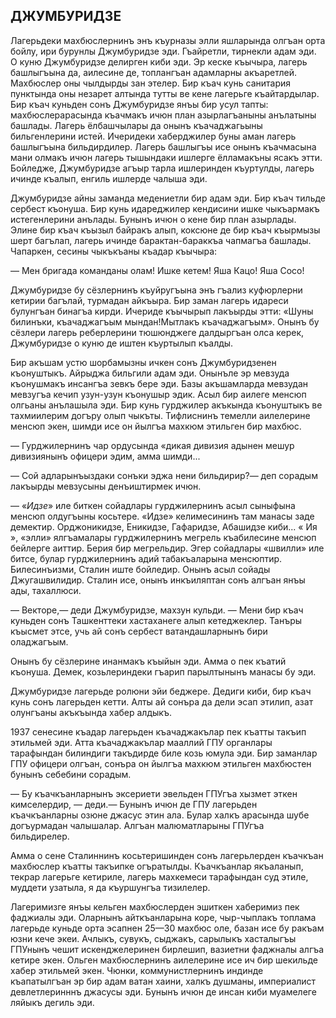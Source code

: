 ## ДЖУМБУРИДЗЕ

Лагерьдеки махбюслернинъ энъ къурназы элли яшларында олгъан орта бойлу, ири бурунлы Джумбуридзе эди.
Гъайретли, тирнекли адам эди.
О куню Джумбуридзе делирген киби эди.
Эр кеске къычыра, лагерь башлыгъына да, аилесине де, топлангъан адамларны акъаретлей.
Махбюслер оны чылдырды зан этелер.
Бир къач кунь санитария пунктында оны незарет алтында тутты ве кене лагерьге къайтардылар.
Бир къач куньден сонъ Джумбуридзе янъы бир усул тапты: махбюслерарасында къачмакъ ичюн план азырлагъаныны анълатыны башлады.
Лагерь ёлбашчылары да онынъ къачаджагьыны бильгенлерини истей.
Ичеридеки хаберджилер буны аман лагерь башлыгъына бильдирдилер.
Лагерь башлыгъы исе онынъ къачмасына мани олмакъ ичюн лагерь тышындаки ишлерге ёлламакъны ясакъ этти.
Бойледже, Джумбуридзе агъыр тарла ишлеринден къуртулды, лагерь ичинде къалып, енгиль ишлерде чалыша эди.

Джумбуридзе айны заманда медениетли бир адам эди.
Бир къач тильде сербест къонуша.
Бир кунь идареджилер кендисини ишке чыкъармакъ истегенлерини анълады.
Бунынъ ичюн о кене бир план азырлады.
Элине бир къач къызыл байракъ алып, коксюне де бир къач къырмызы шерт багълап, лагерь ичинде барактан-бараккъа чапмагъа башлады.
Чапаркен, сесины чыкъкъаны къадар къычыра:


— Мен бригада команданы олам!
Ишке кетем!
Яша Кацо!
Яша Сосо!

Джумбуридзе бу сёзлернинъ къуйругъына энъ гъализ куфюрлерни кетирии багълай, турмадан айкъыра.
Бир заман лагерь идареси булунгъан бинагъа кирди.
Ичериде къычырып лакъырды этти: «Шуны билинъки, къачаджагъым мындан!Мытлакъ къачаджагъым».
Онынъ бу сёзлери лагерь реберлерини тюшюнджеге далдыргъан олса керек, Джумбуридзе о куню де иштен къуртылып къалды.

Бир акъшам устю шорбамызны ичкен сонъ Джумбуридзенен къонуштыкъ.
Айрыджа бильгили адам эди.
Онынъле эр мевзуда къонушмакъ инсангъа зевкъ бере эди.
Базы акъшамларда мевзудан мевзугъа кечип узун-узун къонушыр эдик.
Асыл бир аилеге менсюп олгьаны анълашыла эди.
Бир кунь гурджилер акъкында къонуштыкъ ве тахмиилерим догъру олып чыкъты.
Тифлиснинъ темелли аилелерине менсюп экен, шимди исе он йылгъа махкюм этильген бир махбюс.

— Гурджилернинъ чар ордусында «дикая дивизия адынен мешур дивизиянынъ офицери эдим, амма шимди...

— Сой адларынъыздаки сонъки эджа нени бильдирир?— деп сорадым лакъырды мевзусыны денъиштирмек ичюн.

— «<var>Идзе</var>» иле биткен сойадлары гурджилернинъ асыл сыныфына менсюп олдугъыны косьтере.
«Идзе» келимесининъ там манасы заде демектир.
Орджоникидзе, Еникидзе, Гафаридзе, Абашидзе киби...
« Ия », «элли» ялгъамалары гурджилернинъ мегрель къабилесине менсюп бейлерге аиттир.
Берия бир мегрельдир.
Эгер сойадлары «швилли» иле битсе, булар гурджилернинъ адий табакъаларына менсюптир.
Билесинъизми, Сталин иште бойледир.
Онынъ асыл сойады Джугашвилидир.
Сталин исе, онынъ инкъиляптан сонъ алгъан янъы ады, тахаллюси.

— Векторе,— деди Джумбуридзе, махзун кульди.
— Мени бир къач куньден сонъ Ташкенттеки хастаханеге алып кетеджеклер.
Танъры къысмет этсе, учь ай сонъ сербест ватандашларнынъ бири оладжагъым.

Онынъ бу сёзлерине инанмакъ къыйын эди.
Амма о пек къатий къонуша.
Демек, козьлериндеки гъарип парылтынынъ манасы бу эди.

Джумбуридзе лагерьде ролюни эйи беджере.
Дедиги киби, бир къач кунь сонъ лагерьден кетти.
Алты ай сонъра да дели эсап этилип, азат олунгъаны акъкъында хабер алдыкъ.

1937 сенесине къадар лагерьден къачаджакълар пек къатты такъип этильмей эди.
Атта къачаджакълар мааллий ГПУ органлары тарафындан билиндиги такъдирде биле козь юмула эди.
Бир заманлар ГПУ офицери олгъан, сонъра он йылгъа махкюм этильген махбюстен бунынъ себебини сорадым.

— Бу къачкъанларнынъ эксериети эвельден ГПУгъа хызмет эткен кимселердир, — деди.— Бунынъ ичюн де ГПУ лагерьден къачкъанларны озюне джасус этин ала.
Булар халкъ арасында шубе догъурмадан чалышалар.
Алгъан малюматларыны ГПУгъа бильдирелер.

Амма о сене Сталиннинъ косьтеришинден сонъ лагерьлерден къачкъан махбюслер къатты такъипке огъратылды.
Къачкъанлар якъаланып, текрар лагерьге кетириле, лагерь махкемеси тарафындан суд этиле, муддети узатыла, я да къуршунгъа тизилелер.

Лагеримизге янъы кельген махбюслерден эшиткен хаберимиз пек фаджиалы эди.
Оларнынъ айткъанларына коре, чыр-чыплакъ топлама лагерьде куньде орта эсапнен 25—30 махбюс оле, базан исе бу ракъам юзни кече экеи.
Ачлыкъ, сувукъ, сыджакъ, сарылыкъ хасталыгъы ГПУнынъ чешит искенджелеринен бирлешип, вазиетни фаджналы алгъа кетире экен.
Ольген махбюслернинъ аилелерине исе ич бир шекильде хабер этильмей экен.
Чюнки, коммунистлернинъ индинде къапатылгъан эр бир адам ватан хаини, халкъ душманы, империалист девлетлеринннъ джасусы эди.
Бунынъ ичюн де инсан киби муамелеге ляйыкъ дегиль эди.
